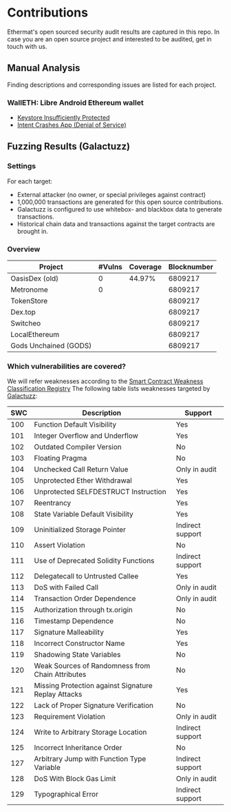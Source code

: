 # Contributions
Ethermat's open sourced security audit results are captured in this repo. In case you are an open source project and interested to be audited, get in touch with us.

## Manual Analysis
Finding descriptions and corresponding issues are listed for each project.

###  WallETH: Libre Android Ethereum wallet
* [Keystore Insufficiently Protected](https://github.com/walleth/walleth/issues/319)
* [Intent Crashes App (Denial of Service)](https://github.com/walleth/walleth/issues/318)

## Fuzzing Results (Galactuzz)

### Settings
For each target:
* External attacker (no owner, or special privileges against contract)
* 1,000,000 transactions are generated for this open source contributions.
* Galactuzz is configured to use whitebox- and blackbox data to generate transactions.
* Historical chain data and transactions against the target contracts are brought in.  

### Overview
| Project  | #Vulns  | Coverage  |  Blocknumber |
|---|---|---|---|
| OasisDex (old)  | 0  |  44.97% | 6809217 |
| Metronome | 0  |  | 6809217 |
| TokenStore  |   |   | 6809217  |
| Dex.top  |   |   |  6809217 |
| Switcheo  |   |   |  6809217 |
| LocalEthereum  |   |   |  6809217 |
| Gods Unchained (GODS)  |   |   | 6809217  |   


### Which vulnerabilities are covered?
We will refer weaknesses according to the [Smart Contract Weakness Classification Registry](https://github.com/SmartContractSecurity/SWC-registry)
The following table lists weaknesses targeted by [Galactuzz](https://github.com/Ethermat/galactuzz):

| SWC  | Description  | Support  |  
|---|---|---|
|100|	Function Default Visibility |Yes|
|101|	Integer Overflow and Underflow |Yes|
|102|	Outdated Compiler Version	|No|
|103|	Floating Pragma	|No|
|104|	Unchecked Call Return Value	| Only in audit|
|105|	Unprotected Ether Withdrawal	|Yes|
|106|	Unprotected SELFDESTRUCT Instruction	|Yes|
|107|	Reentrancy	|Yes|
|108|	State Variable Default Visibility	|Yes|
|109|	Uninitialized Storage Pointer	|Indirect support|
|110|	Assert Violation	|No|
|111|	Use of Deprecated Solidity Functions	|Indirect support|
|112|	Delegatecall to Untrusted Callee	|Yes|
|113|	DoS with Failed Call	|Only in audit|
|114|	Transaction Order Dependence	|Only in audit|
|115|	Authorization through tx.origin	|No|
|116|	Timestamp Dependence	|No|
|117|	Signature Malleability	|Yes|
|118|	Incorrect Constructor Name	|Yes|
|119|	Shadowing State Variables	|No|
|120|	Weak Sources of Randomness from Chain Attributes	|No|
|121|	Missing Protection against Signature Replay Attacks	|Yes|
|122|	Lack of Proper Signature Verification	|No|
|123|	Requirement Violation	|Only in audit|
|124|	Write to Arbitrary Storage Location	|Indirect support|
|125|	Incorrect Inheritance Order	|No|
|127|	Arbitrary Jump with Function Type Variable	|Indirect support|
|128|	DoS With Block Gas Limit	|Only in audit|
|129|	Typographical Error	|Indirect support|
